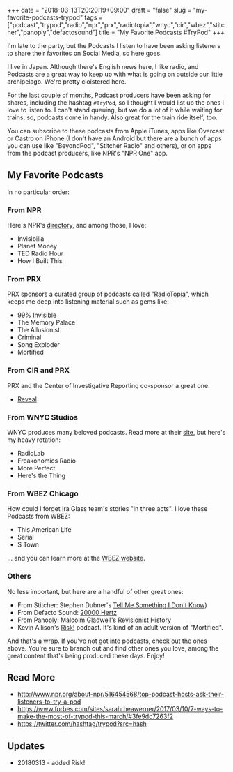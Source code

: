 +++
date = "2018-03-13T20:20:19+09:00"
draft = "false"
slug = "my-favorite-podcasts-trypod"
tags = ["podcast","trypod","radio","npr","prx","radiotopia","wnyc","cir","wbez","stitcher","panoply","defactosound"]
title = "My Favorite Podcasts #TryPod"
+++

I'm late to the party, but the Podcasts I listen to have been asking listeners to share their favorites on Social Media, so here goes.  

<!--more-->

I live in Japan. Although there's English news here, I like radio, and Podcasts are a great way to keep up with what is going on outside our little archipelago. We're pretty cloistered here. 

For the last couple of months, Podcast producers have been asking for shares, including the hashtag ``#TryPod``, so I thought I would list up the ones I love to listen to. I can't stand queuing, but we do a lot of it while waiting for trains, so, podcasts come in handy. Also great for the train ride itself, too.  

You can subscribe to these podcasts from Apple iTunes, apps like Overcast or Castro on iPhone (I don't have an Android but there are a bunch of apps you can use like "BeyondPod", "Stitcher Radio" and others), or on apps from the podcast producers, like NPR's "NPR One" app. 

## My Favorite Podcasts

In no particular order: 

### From NPR

Here's NPR's [directory](http://www.npr.org/podcasts/organizations/1), and among those, I love: 

* Invisibilia
* Planet Money
* TED Radio Hour
* How I Built This

### From PRX 

PRX sponsors a curated group of podcasts called "[RadioTopia](https://www.radiotopia.fm)", which keeps me deep into listening material such as gems like: 

* 99% Invisible
* The Memory Palace 
* The Allusionist
* Criminal 
* Song Exploder 
* Mortified 

### From CIR and PRX

PRX and the Center of Investigative Reporting co-sponsor a great one: 

* [Reveal](https://www.revealnews.org/)

### From WNYC Studios

WNYC produces many beloved podcasts. Read more at their [site](http://wnycstudios.wnyc.org/#our-shows), but here's my heavy rotation: 

* RadioLab
* Freakonomics Radio
* More Perfect
* Here's the Thing

### From WBEZ Chicago

How could I forget Ira Glass team's stories "in three acts". I love these Podcasts from WBEZ: 

* This American Life
* Serial
* S Town

... and you can learn more at the [WBEZ website](http://interactive.wbez.org/podcasts/).

### Others

No less important, but here are a handful of other great ones: 

* From Stitcher: Stephen Dubner's [Tell Me Something I Don't Know](http://tmsidk.com/about/))
* From Defacto Sound: [20000 Hertz](https://www.20k.org/)
* From Panoply: Malcolm Gladwell's [Revisionist History](http://revisionisthistory.com/about)
* Kevin Allison's [Risk!](http://risk-show.com) podcast. It's kind of an adult version of "Mortified". 

And that's a wrap. If you've not got into podcasts, check out the ones above. You're sure to branch out and find other ones you love, among the great content that's being produced these days. Enjoy! 

## Read More

* http://www.npr.org/about-npr/516454568/top-podcast-hosts-ask-their-listeners-to-try-a-pod
* https://www.forbes.com/sites/sarahrheawerner/2017/03/10/7-ways-to-make-the-most-of-trypod-this-march/#3fe9dc7263f2
* https://twitter.com/hashtag/trypod?src=hash

## Updates

* 20180313 - added Risk!

